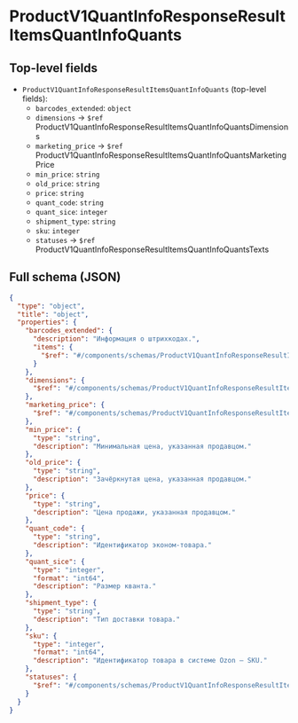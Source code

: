 # ProductV1QuantInfoResponseResultItemsQuantInfoQuants

## Top-level fields
- `ProductV1QuantInfoResponseResultItemsQuantInfoQuants` (top-level fields):
  - `barcodes_extended`: `object`
  - `dimensions` → `$ref` ProductV1QuantInfoResponseResultItemsQuantInfoQuantsDimensions
  - `marketing_price` → `$ref` ProductV1QuantInfoResponseResultItemsQuantInfoQuantsMarketingPrice
  - `min_price`: `string`
  - `old_price`: `string`
  - `price`: `string`
  - `quant_code`: `string`
  - `quant_sice`: `integer`
  - `shipment_type`: `string`
  - `sku`: `integer`
  - `statuses` → `$ref` ProductV1QuantInfoResponseResultItemsQuantInfoQuantsTexts

## Full schema (JSON)
```json
{
  "type": "object",
  "title": "object",
  "properties": {
    "barcodes_extended": {
      "description": "Информация о штрихкодах.",
      "items": {
        "$ref": "#/components/schemas/ProductV1QuantInfoResponseResultItemsQuantInfoQuantsBarcodesExtended"
      }
    },
    "dimensions": {
      "$ref": "#/components/schemas/ProductV1QuantInfoResponseResultItemsQuantInfoQuantsDimensions"
    },
    "marketing_price": {
      "$ref": "#/components/schemas/ProductV1QuantInfoResponseResultItemsQuantInfoQuantsMarketingPrice"
    },
    "min_price": {
      "type": "string",
      "description": "Минимальная цена, указанная продавцом."
    },
    "old_price": {
      "type": "string",
      "description": "Зачёркнутая цена, указанная продавцом."
    },
    "price": {
      "type": "string",
      "description": "Цена продажи, указанная продавцом."
    },
    "quant_code": {
      "type": "string",
      "description": "Идентификатор эконом-товара."
    },
    "quant_sice": {
      "type": "integer",
      "format": "int64",
      "description": "Размер кванта."
    },
    "shipment_type": {
      "type": "string",
      "description": "Тип доставки товара."
    },
    "sku": {
      "type": "integer",
      "format": "int64",
      "description": "Идентификатор товара в системе Ozon — SKU."
    },
    "statuses": {
      "$ref": "#/components/schemas/ProductV1QuantInfoResponseResultItemsQuantInfoQuantsTexts"
    }
  }
}
```
